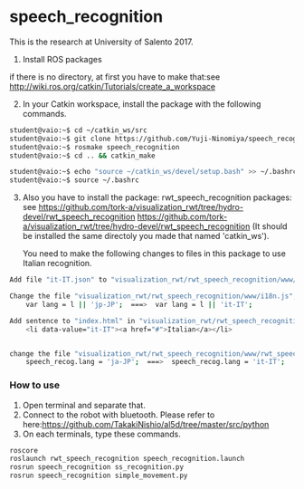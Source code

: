 # speech_recognition
This is the research at University of Salento 2017.

1. Install ROS packages

if there is no directory, at first you have to make that:see http://wiki.ros.org/catkin/Tutorials/create_a_workspace

2. In your Catkin workspace, install the package with the following commands.

```bash
student@vaio:~$ cd ~/catkin_ws/src
student@vaio:~$ git clone https://github.com/Yuji-Ninomiya/speech_recognition.git speech_recognition
student@vaio:~$ rosmake speech_recognition
student@vaio:~$ cd .. && catkin_make
```
```bash
student@vaio:~$ echo "source ~/catkin_ws/devel/setup.bash" >> ~/.bashrc
student@vaio:~$ source ~/.bashrc
```

3. Also you have to install the package:  rwt_speech_recognition packages:  see
https://github.com/tork-a/visualization_rwt/tree/hydro-devel/rwt_speech_recognition
https://github.com/tork-a/visualization_rwt/tree/hydro-devel/rwt_speech_recognition (It should be installed the same directoly you made that named 'catkin_ws').

   You need to make the following changes to files in this package to use Italian recognition.
```bash
Add file "it-IT.json" to "visualization_rwt/rwt_speech_recognition/www/locale". Please move to there from my repositoly named "speech_recognition/www/locale".

Change the file "visualization_rwt/rwt_speech_recognition/www/i18n.js", line.26
	var lang = l || 'jp-JP';  ===>  var lang = l || 'it-IT';

Add sentence to "index.html" in "visualization_rwt/rwt_speech_recognition/www/", line 28
	<li data-value="it-IT"><a href="#">Italian</a></li>


change the file "visualization_rwt/rwt_speech_recognition/www/rwt_speech_recognition.js", line 46
	speech_recog.lang = 'ja-JP';  ===>  speech_recog.lang = 'it-IT';
```

### How to use

1. Open terminal and separate that.
2. Connect to the robot with bluetooth. Please refer to here:https://github.com/TakakiNishio/al5d/tree/master/src/python
3. On each terminals, type these commands.

```bash
roscore
roslaunch rwt_speech_recognition speech_recognition.launch
rosrun speech_recognition ss_recognition.py
rosrun speech_recognition simple_movement.py
```
